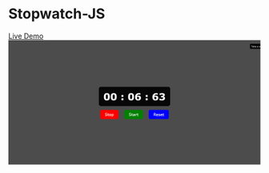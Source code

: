 # Stopwatch-JS
<a href="https://shaikharyan.github.io/Stopwatch-JS/">Live Demo</a>
 <img src="Screenshot.png" alt="screenshot">
